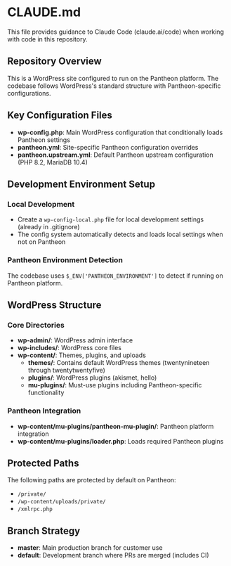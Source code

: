 # CLAUDE.md

This file provides guidance to Claude Code (claude.ai/code) when working with code in this repository.

## Repository Overview

This is a WordPress site configured to run on the Pantheon platform. The codebase follows WordPress's standard structure with Pantheon-specific configurations.

## Key Configuration Files

- **wp-config.php**: Main WordPress configuration that conditionally loads Pantheon settings
- **pantheon.yml**: Site-specific Pantheon configuration overrides
- **pantheon.upstream.yml**: Default Pantheon upstream configuration (PHP 8.2, MariaDB 10.4)

## Development Environment Setup

### Local Development
- Create a `wp-config-local.php` file for local development settings (already in .gitignore)
- The config system automatically detects and loads local settings when not on Pantheon

### Pantheon Environment Detection
The codebase uses `$_ENV['PANTHEON_ENVIRONMENT']` to detect if running on Pantheon platform.

## WordPress Structure

### Core Directories
- **wp-admin/**: WordPress admin interface
- **wp-includes/**: WordPress core files
- **wp-content/**: Themes, plugins, and uploads
  - **themes/**: Contains default WordPress themes (twentynineteen through twentytwentyfive)
  - **plugins/**: WordPress plugins (akismet, hello)
  - **mu-plugins/**: Must-use plugins including Pantheon-specific functionality

### Pantheon Integration
- **wp-content/mu-plugins/pantheon-mu-plugin/**: Pantheon platform integration
- **wp-content/mu-plugins/loader.php**: Loads required Pantheon plugins

## Protected Paths
The following paths are protected by default on Pantheon:
- `/private/`
- `/wp-content/uploads/private/`
- `/xmlrpc.php`

## Branch Strategy
- **master**: Main production branch for customer use
- **default**: Development branch where PRs are merged (includes CI)